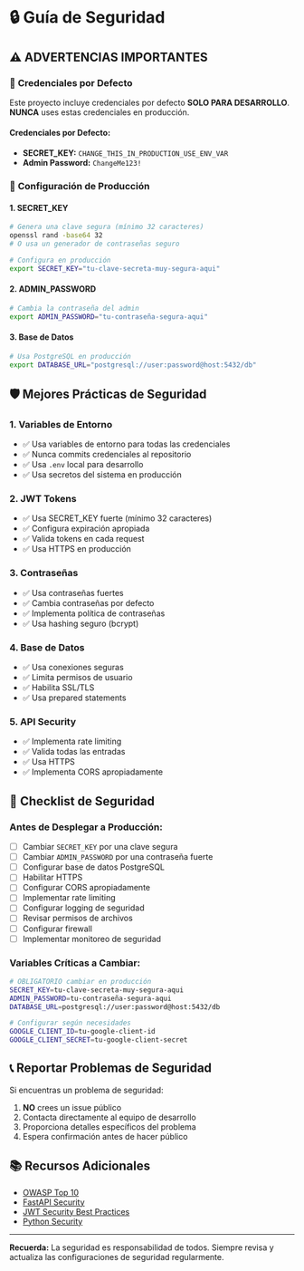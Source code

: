 # 🔒 Guía de Seguridad

## ⚠️ **ADVERTENCIAS IMPORTANTES**

### 🚨 **Credenciales por Defecto**

Este proyecto incluye credenciales por defecto **SOLO PARA DESARROLLO**. **NUNCA** uses estas credenciales en producción.

#### Credenciales por Defecto:
- **SECRET_KEY:** `CHANGE_THIS_IN_PRODUCTION_USE_ENV_VAR`
- **Admin Password:** `ChangeMe123!`

### 🔐 **Configuración de Producción**

#### 1. **SECRET_KEY**
```bash
# Genera una clave segura (mínimo 32 caracteres)
openssl rand -base64 32
# O usa un generador de contraseñas seguro

# Configura en producción
export SECRET_KEY="tu-clave-secreta-muy-segura-aqui"
```

#### 2. **ADMIN_PASSWORD**
```bash
# Cambia la contraseña del admin
export ADMIN_PASSWORD="tu-contraseña-segura-aqui"
```

#### 3. **Base de Datos**
```bash
# Usa PostgreSQL en producción
export DATABASE_URL="postgresql://user:password@host:5432/db"
```

## 🛡️ **Mejores Prácticas de Seguridad**

### 1. **Variables de Entorno**
- ✅ Usa variables de entorno para todas las credenciales
- ✅ Nunca commits credenciales al repositorio
- ✅ Usa `.env` local para desarrollo
- ✅ Usa secretos del sistema en producción

### 2. **JWT Tokens**
- ✅ Usa SECRET_KEY fuerte (mínimo 32 caracteres)
- ✅ Configura expiración apropiada
- ✅ Valida tokens en cada request
- ✅ Usa HTTPS en producción

### 3. **Contraseñas**
- ✅ Usa contraseñas fuertes
- ✅ Cambia contraseñas por defecto
- ✅ Implementa política de contraseñas
- ✅ Usa hashing seguro (bcrypt)

### 4. **Base de Datos**
- ✅ Usa conexiones seguras
- ✅ Limita permisos de usuario
- ✅ Habilita SSL/TLS
- ✅ Usa prepared statements

### 5. **API Security**
- ✅ Implementa rate limiting
- ✅ Valida todas las entradas
- ✅ Usa HTTPS
- ✅ Implementa CORS apropiadamente

## 🚨 **Checklist de Seguridad**

### Antes de Desplegar a Producción:

- [ ] Cambiar `SECRET_KEY` por una clave segura
- [ ] Cambiar `ADMIN_PASSWORD` por una contraseña fuerte
- [ ] Configurar base de datos PostgreSQL
- [ ] Habilitar HTTPS
- [ ] Configurar CORS apropiadamente
- [ ] Implementar rate limiting
- [ ] Configurar logging de seguridad
- [ ] Revisar permisos de archivos
- [ ] Configurar firewall
- [ ] Implementar monitoreo de seguridad

### Variables Críticas a Cambiar:

```bash
# OBLIGATORIO cambiar en producción
SECRET_KEY=tu-clave-secreta-muy-segura-aqui
ADMIN_PASSWORD=tu-contraseña-segura-aqui
DATABASE_URL=postgresql://user:password@host:5432/db

# Configurar según necesidades
GOOGLE_CLIENT_ID=tu-google-client-id
GOOGLE_CLIENT_SECRET=tu-google-client-secret
```

## 📞 **Reportar Problemas de Seguridad**

Si encuentras un problema de seguridad:

1. **NO** crees un issue público
2. Contacta directamente al equipo de desarrollo
3. Proporciona detalles específicos del problema
4. Espera confirmación antes de hacer público

## 📚 **Recursos Adicionales**

- [OWASP Top 10](https://owasp.org/www-project-top-ten/)
- [FastAPI Security](https://fastapi.tiangolo.com/tutorial/security/)
- [JWT Security Best Practices](https://auth0.com/blog/a-look-at-the-latest-draft-for-jwt-bcp/)
- [Python Security](https://python-security.readthedocs.io/)

---

**Recuerda:** La seguridad es responsabilidad de todos. Siempre revisa y actualiza las configuraciones de seguridad regularmente. 
